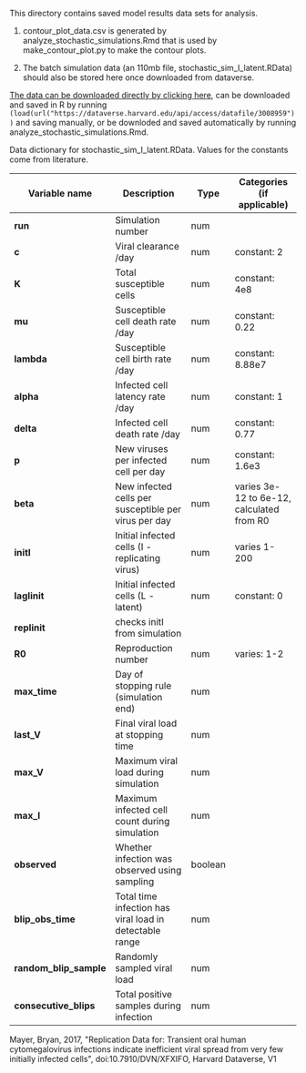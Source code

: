 This directory contains saved model results data sets for analysis.

1. contour_plot_data.csv is generated by analyze_stochastic_simulations.Rmd that is used by make_contour_plot.py to make the contour plots.

2. The batch simulation data (an 110mb file, stochastic_sim_I_latent.RData) should also be stored here once downloaded from dataverse.

[The data can be downloaded directly by clicking here](https://dataverse.harvard.edu/api/access/datafile/3008959), can be downloaded and saved in R by running `(load(url("https://dataverse.harvard.edu/api/access/datafile/3008959"))` and saving manually, or be downloded and saved automatically by running analyze_stochastic_simulations.Rmd.

Data dictionary for stochastic_sim_I_latent.RData. Values for the constants come from literature.

|**Variable name** | **Description** | **Type** | **Categories (if applicable)** |
|------------------|-----------------|------------------|-----------------|
|**run**                |  Simulation number | num  |   |
|**c**                  | Viral clearance /day | num   | constant: 2  |
|**K**                  | Total susceptible cells|  num |   constant: 4e8 |
|**mu**                 | Susceptible cell death rate /day| num   | constant:  0.22|
|**lambda**             | Susceptible cell birth rate /day | num  | constant: 8.88e7   |
|**alpha**              | Infected cell latency rate /day| num  | constant: 1  |
|**delta**              | Infected cell death rate /day | num  | constant: 0.77   |
|**p**                  | New viruses per infected cell per day| num  |  constant: 1.6e3  |
|**beta**               | New infected cells per susceptible per virus per day|  num | varies 3e-12 to 6e-12, calculated from R0  |
|**initI**              | Initial infected cells (I - replicating virus)| num  |  varies 1- 200  |
|**lagIinit**           | Initial infected cells (L - latent) | num  | constant: 0   |
|**repIinit**           | checks initI from simulation|   |   |
|**R0**                 | Reproduction number| num  |  varies: 1-2  |
|**max_time**           | Day of stopping rule (simulation end)|  num |   |
|**last_V**             | Final viral load at stopping time|num|   |
|**max_V**              | Maximum viral load during simulation|  num |   |
|**max_I**              | Maximum infected cell count during simulation| num  |   |
|**observed**           | Whether infection was observed using sampling| boolean  |   |
|**blip_obs_time**      | Total time infection has viral load in detectable range|  num |   |
|**random_blip_sample** | Randomly sampled viral load| num  |   |
|**consecutive_blips**  | Total positive samples during infection| num  |   |

Mayer, Bryan, 2017, "Replication Data for: Transient oral human cytomegalovirus infections indicate inefficient viral spread from very few initially infected cells", doi:10.7910/DVN/XFXIFO, Harvard Dataverse, V1